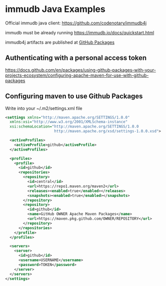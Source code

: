 # immudb Java Examples

Official immudb java client: https://github.com/codenotary/immudb4j

immudb must be already running
https://immudb.io/docs/quickstart.html


immudb4j artifacts are published at [GitHub Packages]

[GitHub Packages]: https://docs.github.com/en/packages


## Authenticating with a personal access token

https://docs.github.com/en/packages/using-github-packages-with-your-projects-ecosystem/configuring-apache-maven-for-use-with-github-packages

## Configuring maven to use Github Packages

Write into your ~/.m2/settings.xml file

```xml
<settings xmlns="http://maven.apache.org/SETTINGS/1.0.0"
  xmlns:xsi="http://www.w3.org/2001/XMLSchema-instance"
  xsi:schemaLocation="http://maven.apache.org/SETTINGS/1.0.0
                      http://maven.apache.org/xsd/settings-1.0.0.xsd">

  <activeProfiles>
    <activeProfile>github</activeProfile>
  </activeProfiles>

  <profiles>
    <profile>
      <id>github</id>
      <repositories>
        <repository>
          <id>central</id>
          <url>https://repo1.maven.org/maven2</url>
          <releases><enabled>true</enabled></releases>
          <snapshots><enabled>true</enabled></snapshots>
        </repository>
        <repository>
          <id>github</id>
          <name>GitHub OWNER Apache Maven Packages</name>
          <url>https://maven.pkg.github.com/OWNER/REPOSITORY</url>
        </repository>
      </repositories>
    </profile>
  </profiles>

  <servers>
    <server>
      <id>github</id>
      <username>USERNAME</username>
      <password>TOKEN</password>
    </server>
  </servers>
</settings>
```

